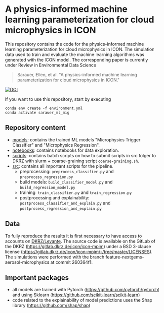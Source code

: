 # A physics-informed machine learning parameterization for cloud microphysics in ICON
This repository contains the code for the physics-informed machine learning parameterization for cloud microphysics in ICON. The simulation data used to train and evaluate the machine learning algorithms was generated with the ICON model. 
The corresponding paper is currently under Review in Environmental Data Science
> Sarauer, Ellen, et al. "A physics-informed machine learning parameterization for cloud microphysics in ICON."

[![DOI](https://zenodo.org/badge/855790728.svg)](https://zenodo.org/badge/latestdoi/855790728)



If you want to use this repository, start by executing
```
conda env create -f environment.yml
conda activate sarauer_ml_mig
```

## Repository content
- [models](models): contains the trained ML models "Microphysics Trigger Classifier" and "Microphysics Regression".
- [notebooks](notebooks): contains notebooks for data exploration.
- [scripts](scripts): contains batch scripts on how to submit scripts in src folger to DKRZ with slurm + coarse-graining script `coarse-graining.sh`.
- [src](src): contains all important scripts for the pipeline.
    - preprocessing: `preprocess_classifier.py` and `preprocess_regression.py`
    - build models: `build_classifier_model.py` and `build_regression_model.py`
    - training: `train_classifier.py` and `train_regression.py`
    - postprocessing and explainability: `postprocess_classifier_and_explain.py` and `postprocess_regression_and_explain.py`

## Data
To fully reproduce the results it is first necessary to have access to accounts on [DKRZ/Levante](https://docs.dkrz.de/). The source code is available on the GitLab of the DKRZ (https://gitlab.dkrz.de/icon/icon-mpim) under a BSD 3-clause license (https://gitlab.dkrz.de/icon/icon-mpim/-/tree/master/LICENSES). The simulations were performed with the branch feature-nextgems-aerosol-microphysics at commit 260364f1.

## Important packages
- all models are trained with Pytorch (https://github.com/pytorch/pytorch) and using Sklearn (https://github.com/scikit-learn/scikit-learn)
- code related to the explainability of model predictions uses the Shap library (https://github.com/shap/shap)
